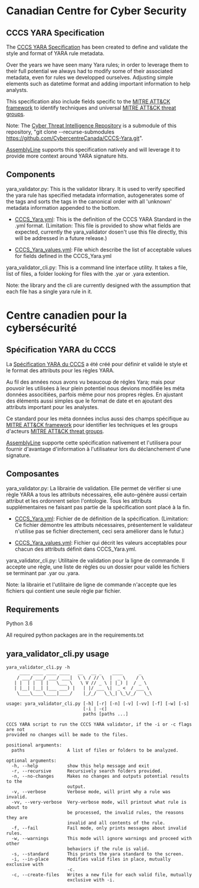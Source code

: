 # Canadian Centre for Cyber Security

## CCCS YARA Specification

The [CCCS YARA Specification](https://github.com/CybercentreCanada/CCCS-YARA-Validator/blob/master/CCCS_Yara.yml) has been created to define and validate the style and format of YARA rule metadata. 

Over the years we have seen many Yara rules; in order to leverage them to their full potential we always had to modify some of their associated metadata, even for rules we developped ourselves. Adjusting simple elements such as datetime format and adding important information to help analysts.

This specification also include fields specific to the [MITRE ATT&CK framework](https://attack.mitre.org/matrices/enterprise/) to identify techniques and universal [MITRE ATT&CK threat groups](https://attack.mitre.org/groups/).

Note: The [Cyber Threat Intelligence Repository](https://github.com/mitre/cti) is a submodule of this repository, "git clone --recurse-submodules https://github.com/CybercentreCanada/CCCS-Yara.git".

[AssemblyLine](https://www.cyber.gc.ca/en/assemblyline) supports this specification natively and will leverage it to provide more context around YARA signature hits.

## Components

yara_validator.py:		This is the validator library. It is used to verify specified the yara rule has specified metadata information, autogenerates some of the tags and sorts the tags in the canonical order with all 'unknown' metadata information appended to the bottom.

- [CCCS_Yara.yml](https://github.com/CybercentreCanada/CCCS-YARA-Validator/blob/master/CCCS_Yara.yml):        This is the definition of the CCCS YARA Standard in the .yml format. (Limitation: This file is provided to show what fields are expected, currently the yara_validator dosen't use this file directly, this will be addressed in a future release.)

- [CCCS_Yara_values.yml](https://github.com/CybercentreCanada/CCCS-YARA-Validator/blob/master/CCCS_Yara_values.yml): File which describe the list of acceptable values for fields defined in the CCCS_Yara.yml

yara_validator_cli.py:	This is a command line interface utility. It takes a file, list of files, a folder looking for files with the .yar or .yara extention. 

Note: the library and the cli are currently designed with the assumption that each file has a single yara rule in it.

# Centre canadien pour la cybersécurité

## Spécification YARA du CCCS

La [Spécification YARA du CCCS](https://github.com/CybercentreCanada/CCCS-YARA-Validator/blob/master/CCCS_Yara.yml) a été créé pour définir et validé le style et le format des attributs pour les règles YARA. 

Au fil des années nous avons vu beaucoup de régles Yara; mais pour pouvoir les utilisées à leur plein potentiel nous devions modifiée les méta données associtiées, parfois même pour nos propres règles. En ajustant des éléments aussi simples que le format de date et en ajoutant des attributs important pour les analystes.

Ce standard pour les méta données inclus aussi des champs spécifique au [MITRE ATT&CK framework](https://attack.mitre.org/matrices/enterprise/) pour identifier les techniques et les groups d'acteurs [MITRE ATT&CK threat groups](https://attack.mitre.org/groups/).

[AssemblyLine](https://www.cyber.gc.ca/en/assemblyline) supporte cette spécification nativement et l'utilisera pour fournir d'avantage d'information à l'utilisateur lors du déclanchement d'une signature.

## Composantes

yara_validator.py:		La librairie de validation. Elle permet de vérifier si une règle YARA a tous les attributs nécessaires, elle auto-génère aussi certain attribut et les ordonnent selon l'ontologie. Tous les attributs supplémentaires ne faisant pas partie de la spécification sont placé à la fin.

- [CCCS_Yara.yml](https://github.com/CybercentreCanada/CCCS-YARA-Validator/blob/master/CCCS_Yara.yml):        Fichier de de définition de la spécification. (Limitation: Ce fichier démontre les attributs nécessaires, présentement le validateur n'utilise pas se fichier directement, ceci sera améliorer dans le futur.)

- [CCCS_Yara_values.yml](https://github.com/CybercentreCanada/CCCS-YARA-Validator/blob/master/CCCS_Yara_values.yml): Fichier qui décrit les valeurs acceptables pour chacun des attributs définit dans CCCS_Yara.yml.

yara_validator_cli.py:	Utilitaire de validation pour la ligne de commande. Il accepte une règle, une liste de règles ou un dossier pour validé les fichiers se terminant par .yar ou .yara.  

Note:  la librairie et l'utilitaire de ligne de commande n'accepte que les fichiers qui contient une seule règle par fichier.


## Requirements

Python 3.6

All required python packages are in the requirements.txt

## yara_validator_cli.py usage

```
yara_validator_cli.py -h 
     ____ ____ ____ ____   __   __ _    ____      _    
    / ___/ ___/ ___/ ___|  \ \ / // \  |  _ \    / \   
   | |  | |  | |   \___ \   \ V // _ \ | |_) |  / _ \  
   | |__| |__| |___ ___) |   | |/ ___ \|  _ <  / ___ \ 
    \____\____\____|____/    |_/_/   \_\_| \_\/_/   \_\ 
    
usage: yara_validator_cli.py [-h] [-r] [-n] [-v] [-vv] [-f] [-w] [-s]
                             [-i | -c]
                             paths [paths ...]

CCCS YARA script to run the CCCS YARA validator, if the -i or -c flags are not
provided no changes will be made to the files.

positional arguments:
  paths                A list of files or folders to be analyzed.

optional arguments:
  -h, --help           show this help message and exit
  -r, --recursive      Recursively search folders provided.
  -n, --no-changes     Makes no changes and outputs potential results to the
                       output.
  -v, --verbose        Verbose mode, will print why a rule was invalid.
  -vv, --very-verbose  Very-verbose mode, will printout what rule is about to
                       be processed, the invalid rules, the reasons they are
                       invalid and all contents of the rule.
  -f, --fail           Fail mode, only prints messages about invalid rules.
  -w, --warnings       This mode will ignore warnings and proceed with other
                       behaviors if the rule is valid.
  -s, --standard       This prints the yara standard to the screen.
  -i, --in-place       Modifies valid files in place, mutually exclusive with
                       -c.
  -c, --create-files   Writes a new file for each valid file, mutually
                       exclusive with -i.
  ```
